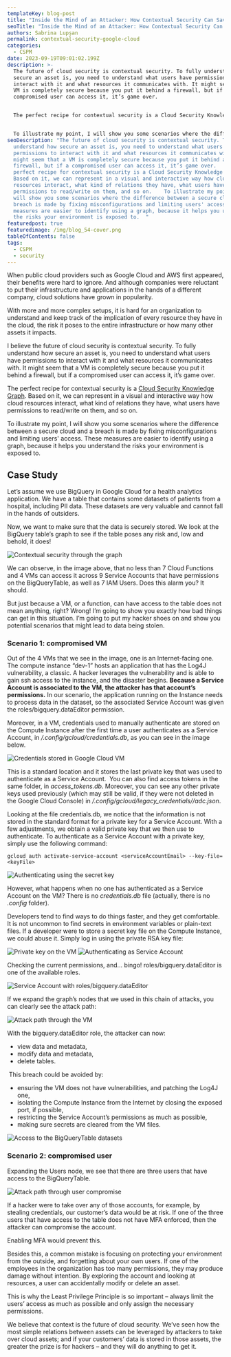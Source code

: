 ```yaml
---
templateKey: blog-post
title: "Inside the Mind of an Attacker: How Contextual Security Can Save Your Cloud"
seoTitle: "Inside the Mind of an Attacker: How Contextual Security Can Save Your Cloud"
authors: Sabrina Lupșan
permalink: contextual-security-google-cloud
categories:
  - CSPM
date: 2023-09-19T09:01:02.199Z
description: >-
  The future of cloud security is contextual security. To fully understand how
  secure an asset is, you need to understand what users have permissions to
  interact with it and what resources it communicates with. It might seem that a
  VM is completely secure because you put it behind a firewall, but if a
  compromised user can access it, it’s game over. 


  The perfect recipe for contextual security is a Cloud Security Knowledge Graph. Based on it, we can represent in a visual and interactive way how cloud resources interact, what kind of relations they have, what users have permissions to read/write on them, and so on.  


  To illustrate my point, I will show you some scenarios where the difference between a secure cloud and a breach is made by fixing misconfigurations and limiting users' access. These measures are easier to identify using a graph, because it helps you understand the risks your environment is exposed to.  
seoDescription: "The future of cloud security is contextual security. To fully
  understand how secure an asset is, you need to understand what users have
  permissions to interact with it and what resources it communicates with. It
  might seem that a VM is completely secure because you put it behind a
  firewall, but if a compromised user can access it, it’s game over.   The
  perfect recipe for contextual security is a Cloud Security Knowledge Graph.
  Based on it, we can represent in a visual and interactive way how cloud
  resources interact, what kind of relations they have, what users have
  permissions to read/write on them, and so on.    To illustrate my point, I
  will show you some scenarios where the difference between a secure cloud and a
  breach is made by fixing misconfigurations and limiting users' access. These
  measures are easier to identify using a graph, because it helps you understand
  the risks your environment is exposed to.  "
featuredpost: true
featuredimage: /img/blog_54-cover.png
tableOfContents: false
tags:
  - CSPM
  - security
---
```

When public cloud providers such as Google Cloud and AWS first appeared, their benefits were hard to ignore. And although companies were reluctant to put their infrastructure and applications in the hands of a different company, cloud solutions have grown in popularity.  

With more and more complex setups, it is hard for an organization to understand and keep track of the implication of every resource they have in the cloud, the risk it poses to the entire infrastructure or how many other assets it impacts. 

I believe the future of cloud security is contextual security. To fully understand how secure an asset is, you need to understand what users have permissions to interact with it and what resources it communicates with. It might seem that a VM is completely secure because you put it behind a firewall, but if a compromised user can access it, it’s game over. 

The perfect recipe for contextual security is a [Cloud Security Knowledge Graph](https://cyscale.com/blog/security-knowledge-graph-integrations/). Based on it, we can represent in a visual and interactive way how cloud resources interact, what kind of relations they have, what users have permissions to read/write on them, and so on.  

To illustrate my point, I will show you some scenarios where the difference between a secure cloud and a breach is made by fixing misconfigurations and limiting users' access. These measures are easier to identify using a graph, because it helps you understand the risks your environment is exposed to.  

## Case Study 

Let’s assume we use BigQuery in Google Cloud for a health analytics application. We have a table that contains some datasets of patients from a hospital, including PII data. These datasets are very valuable and cannot fall in the hands of outsiders. 

Now, we want to make sure that the data is securely stored. We look at the BigQuery table’s graph to see if the table poses any risk and, low and behold, it does! 

<img src="/img/blog_54-graf0.png" alt="Contextual security through the graph" title="Contextual security through the graph" class=" blog-image-shadow " style="width:auto;height:auto;"/>

We can observe, in the image above, that no less than 7 Cloud Functions and 4 VMs can access it across 9 Service Accounts that have permissions on the BigQueryTable, as well as 7 IAM Users. Does this alarm you? It should. 

But just because a VM, or a function, can have access to the table does not mean anything, right? Wrong! I’m going to show you exactly how bad things can get in this situation. I’m going to put my hacker shoes on and show you potential scenarios that might lead to data being stolen. 

### Scenario 1: compromised VM 

Out of the 4 VMs that we see in the image, one is an Internet-facing one. The compute instance “dev-1” hosts an application that has the Log4J vulnerability, a classic. A hacker leverages the vulnerability and is able to gain ssh access to the instance, and the disaster begins. **Because a Service Account is associated to the VM, the attacker has that account’s permissions.** In our scenario, the application running on the Instance needs to process data in the dataset, so the associated Service Account was given the roles/bigquery.dataEditor permission. 

Moreover, in a VM, credentials used to manually authenticate are stored on the Compute Instance after the first time a user authenticates as a Service Account, in */.config/gcloud/credentials.db*, as you can see in the image below. 

<img src="/img/blog_54-ss1.png" alt="Credentials stored in Google Cloud VM" title="Credentials stored in Google Cloud VM" class=" blog-image-shadow " style="width:auto;height:auto;"/>

This is a standard location and it stores the last private key that was used to authenticate as a Service Account.  You can also find access tokens in the same folder, in *access_tokens.db*. Moreover, you can see any other private keys used previously (which may still be valid, if they were not deleted in the Google Cloud Console) in */.config/gcloud/legacy_credentials/<serviceAccountEmail>/adc.json*. 

Looking at the file credentials.db, we notice that the information is not stored in the standard format for a private key for a Service Account. With a few adjustments, we obtain a valid private key that we then use to authenticate. To authenticate as a Service Account with a private key, simply use the following command:  

```
gcloud auth activate-service-account <serviceAccountEmail> --key-file=<keyFile>
```

<img src="/img/blog_54-ss2.png" alt="Authenticating using the secret key" title="Authenticating using the secret key" class=" blog-image-shadow " style="width:auto;height:auto;"/>

However, what happens when no one has authenticated as a Service Account on the VM? There is no *credentials.db* file (actually, there is no *.config* folder).  

Developers tend to find ways to do things faster, and they get comfortable. It is not uncommon to find secrets in environment variables or plain-text files. If a developer were to store a secret key file on the Compute Instance, we could abuse it. Simply log in using the private RSA key file: 

<img src="/img/blog_54-ss3.png" alt="Private key on the VM" title="Private key on the VM" class=" blog-image-shadow " style="width:auto;height:auto;"/>

<img src="/img/blog_54-ss4.png" alt="Authenticating as Service Account" title="Authenticating as Service Account" class=" blog-image-shadow " style="width:auto;height:auto;"/>

Checking the current permissions, and… bingo! roles/bigquery.dataEditor is one of the available roles. 

<img src="/img/blog_54-ss5.png" alt="Service Account with roles/bigquery.dataEditor" title="Service Account with roles/bigquery.dataEditor" class=" blog-image-shadow " style="width:auto;height:auto;"/>

If we expand the graph’s nodes that we used in this chain of attacks, you can clearly see the attack path: 

<img src="/img/blog_54-primul-graf.png" alt="Attack path through the VM" title="Attack path through the VM" class=" blog-image-shadow " style="width:auto;height:auto;"/>

With the bigquery.dataEditor role, the attacker can now: 

* view data and metadata, 
* modify data and metadata, 
* delete tables. 

 This breach could be avoided by: 

* ensuring the VM does not have vulnerabilities, and patching the Log4J one, 
* isolating the Compute Instance from the Internet by closing the exposed port, if possible, 
* restricting the Service Account’s permissions as much as possible,
* making sure secrets are cleared from the VM files.   

<img src="/img/blog_54-ss6.png" alt="Access to the BigQueryTable datasets" title="Access to the BigQueryTable datasets" class=" blog-image-shadow " style="width:auto;height:auto;"/>

### Scenario 2: compromised user 

Expanding the Users node, we see that there are three users that have access to the BigQueryTable.  

<img src="/img/blog_54-ultimul-graf.png" alt="Attack path through user compromise" title="Attack path through user compromise" class=" blog-image-shadow " style="width:auto;height:auto;"/>

If a hacker were to take over any of those accounts, for example, by stealing credentials, our customer’s data would be at risk. If one of the three users that have access to the table does not have MFA enforced, then the attacker can compromise the account.  

Enabling MFA would prevent this. 

Besides this, a common mistake is focusing on protecting your environment from the outside, and forgetting about your own users. If one of the employees in the organization has too many permissions, they may produce damage without intention. By exploring the account and looking at resources, a user can accidentally modify or delete an asset. 

This is why the Least Privilege Principle is so important – always limit the users’ access as much as possible and only assign the necessary permissions. 

We believe that context is the future of cloud security. We’ve seen how the most simple relations between assets can be leveraged by attackers to take over cloud assets; and if your customers’ data is stored in those assets, the greater the prize is for hackers – and they will do anything to get it.